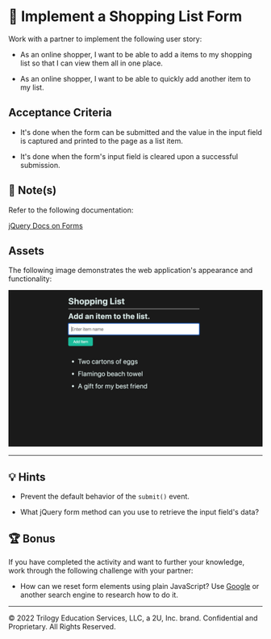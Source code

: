 # 📖 Implement a Shopping List Form

Work with a partner to implement the following user story:

* As an online shopper, I want to be able to add a items to my shopping list so that I can view them all in one place.

* As an online shopper, I want to be able to quickly add another item to my list. 

## Acceptance Criteria

* It's done when the form can be submitted and the value in the input field is captured and printed to the page as a list item.

* It's done when the form's input field is cleared upon a successful submission.

## 📝 Note(s)

Refer to the following documentation: 

[jQuery Docs on Forms](https://api.jquery.com/category/forms/)

## Assets

The following image demonstrates the web application's appearance and functionality:

![A shopping list app shows an input field with a button to Add Item, above a shopping list.](./Images/01-solution-screenshot.png)

---

## 💡 Hints

* Prevent the default behavior of the `submit()` event.

* What jQuery form method can you use to retrieve the input field's data?

## 🏆 Bonus

If you have completed the activity and want to further your knowledge, work through the following challenge with your partner:
 
* How can we reset form elements using plain JavaScript? Use [Google](https://www.google.com) or another search engine to research how to do it.

---

© 2022 Trilogy Education Services, LLC, a 2U, Inc. brand. Confidential and Proprietary. All Rights Reserved.
